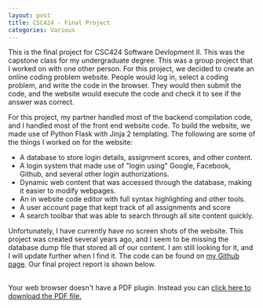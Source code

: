 ```yaml
---
layout: post
title: CSC424 - Final Project
categories: Various
---
```


This is the final project for CSC424 Software Devlopment II. This was the capstone class for my undergraduate degree. This was a group project that I worked on with one other person. For this project, we decided to create an online coding problem website. People would log in, select a coding problem, and write the code in the browser. They would then submit the code, and the website would execute the code and check it to see if the answer was correct.

For this project, my partner handled most of the backend compilation code, and I handled most of the front end website code. To build the website, we made use of Python Flask with Jinja 2 templating. The following are some of the things I worked on for the website:

- A database to store login details, assignment scores, and other content.
- A login system that made use of "login using" Google, Facebook, Github, and several other login authorizations.
- Dynamic web content that was accessed through the database, making it easier to modify webpages.
- An in website code editor with full syntax highlighting and other tools.
- A user account page that kept track of all assignments and score
- A search toolbar that was able to search through all site content quickly.

Unfortunately, I have currently have no screen shots of the website. This project was created several years ago, and I seem to be missing the database dump file that stored all of our content. I am still looking for it, and I will update further when I find it. The code can be found on [my Github page](). Our final project report is shown below.

<br>
<object data="/papers/CSC424-Final-Project.pdf" type="application/pdf" width="100%" height="750">
  Your web browser doesn't have a PDF plugin. Instead you can <a href="/papers/CSC424-Final-Project.pdf">click here to download the PDF file.</a>
</object>